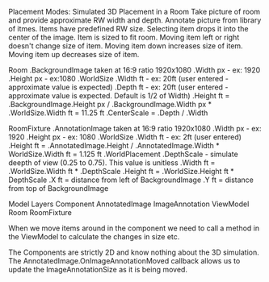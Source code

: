 ﻿
Placement Modes:
Simulated 3D Placement in a Room
Take picture of room and provide approximate RW width and depth. 
Annotate picture from library of itmes. Items have predefined RW size. 
Selecting item drops it into the center of the image. Item is sized to fit room. 
Moving item left or right doesn't change size of item. 
Moving item down increases size of item.
Moving item up decreases size of item. 


Room
.BackgroundImage taken at 16:9 ratio 1920x1080 
	.Width px - ex: 1920
	.Height px - ex:1080
.WorldSize
	.Width ft - ex: 20ft (user entered - approximate value is expected)
	.Depth ft - ex: 20ft (user entered - approximate value is expected. Default is 1/2 of Width)
	.Height ft = .BackgroundImage.Height px / .BackgroundImage.Width px * .WorldSize.Width ft = 11.25 ft
	.CenterScale = .Depth / .Width 

RoomFixture
.AnnotationImage taken at 16:9 ratio 1920x1080
	.Width px - ex: 1920
	.Height px - ex: 1080
.WorldSize
	.Width ft - ex: 2ft (user entered)
	.Height ft = .AnnotatedImage.Height / .AnnotatedImage.Width * WorldSize.Width ft = 1.125 ft
.WorldPlacement
	.DepthScale - simulate deepth of view (0.25 to 0.75). This value is unitless
	.Width ft = .WorldSize.Width ft * .DepthScale 
	.Height ft = .WorldSize.Height ft * DepthScale 
	.X ft = distance from left of BackgroundImage 
	.Y ft = distance from top of BackgroundImage 

Model Layers 
Component
	AnnotatedImage 
	ImageAnnotation 
ViewModel 
	Room 
	RoomFixture 

When we move items around in the component we need to call a method in the ViewModel to calculate the changes in size etc.

The Components are strictly 2D and know nothing about the 3D simulation. 
The AnnotatedImage.OnImageAnnotationMoved callback allows us to update the ImageAnnotationSize as it is being moved.
